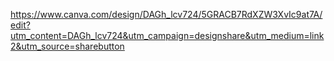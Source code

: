 https://www.canva.com/design/DAGh_lcv724/5GRACB7RdXZW3XvIc9at7A/edit?utm_content=DAGh_lcv724&utm_campaign=designshare&utm_medium=link2&utm_source=sharebutton
